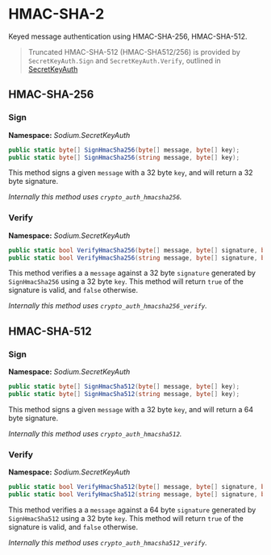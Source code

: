 # HMAC-SHA-2

Keyed message authentication using HMAC-SHA-256, HMAC-SHA-512.

> Truncated HMAC-SHA-512 (HMAC-SHA512/256) is provided by `SecretKeyAuth.Sign` and `SecretKeyAuth.Verify`, outlined in [SecretKeyAuth](SecretKeyAuth.md)

## HMAC-SHA-256

### Sign

__Namespace:__ _Sodium.SecretKeyAuth_

```C#
public static byte[] SignHmacSha256(byte[] message, byte[] key);
public static byte[] SignHmacSha256(string message, byte[] key);
```

This method signs a given `message` with a 32 byte `key`, and will return a 32 byte signature.

_Internally this method uses `crypto_auth_hmacsha256`._

### Verify

__Namespace:__ _Sodium.SecretKeyAuth_

```C#
public static bool VerifyHmacSha256(byte[] message, byte[] signature, byte[] key);
public static bool VerifyHmacSha256(string message, byte[] signature, byte[] key);
```

This method verifies a a `message` against a 32 byte `signature` generated by `SignHmacSha256` using a 32 byte `key`. This method will return `true` of the signature is valid, and `false` otherwise.

_Internally this method uses `crypto_auth_hmacsha256_verify`._

## HMAC-SHA-512

### Sign

__Namespace:__ _Sodium.SecretKeyAuth_

```C#
public static byte[] SignHmacSha512(byte[] message, byte[] key);
public static byte[] SignHmacSha512(string message, byte[] key);
```

This method signs a given `message` with a 32 byte `key`, and will return a 64 byte signature.

_Internally this method uses `crypto_auth_hmacsha512`._

### Verify

__Namespace:__ _Sodium.SecretKeyAuth_

```C#
public static bool VerifyHmacSha512(byte[] message, byte[] signature, byte[] key);
public static bool VerifyHmacSha512(string message, byte[] signature, byte[] key);
```

This method verifies a a `message` against a 64 byte `signature` generated by `SignHmacSha512` using a 32 byte `key`. This method will return `true` of the signature is valid, and `false` otherwise.

_Internally this method uses `crypto_auth_hmacsha512_verify`._